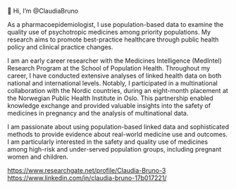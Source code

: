 👋 Hi, I’m @ClaudiaBruno

As a pharmacoepidemiologist, I use population-based data to examine the quality use of psychotropic medicines among priority populations. My research aims to promote best-practice healthcare through public health policy and clinical practice changes.  

I am an early career researcher with the Medicines Intelligence (MedIntel) Research Program at the School of Population Health. Throughout my career, I have conducted extensive analyses of linked health data on both national and international levels. Notably, I participated in a multinational collaboration with the Nordic countries, during an eight-month placement at the Norwegian Public Health Institute in Oslo. This partnership enabled knowledge exchange and provided valuable insights into the safety of medicines in pregnancy and the analysis of multinational data. 

I am passionate about using population-based linked data and sophisticated methods to provide evidence about real-world medicine use and outcomes. I am particularly interested in the safety and quality use of medicines among high-risk and under-served population groups, including pregnant women and children.  

https://www.researchgate.net/profile/Claudia-Bruno-3
https://www.linkedin.com/in/claudia-bruno-17b017221/

<!---
ClaudiaBruno/ClaudiaBruno is a ✨ special ✨ repository because its `README.md` (this file) appears on your GitHub profile.
You can click the Preview link to take a look at your changes.
--->
